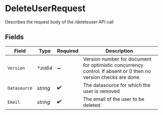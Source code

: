 # DeleteUserRequest

Describes the request body of the /deleteuser API call


## Fields

| Field                                                                                                           | Type                                                                                                            | Required                                                                                                        | Description                                                                                                     |
| --------------------------------------------------------------------------------------------------------------- | --------------------------------------------------------------------------------------------------------------- | --------------------------------------------------------------------------------------------------------------- | --------------------------------------------------------------------------------------------------------------- |
| `Version`                                                                                                       | **int64*                                                                                                        | :heavy_minus_sign:                                                                                              | Version number for document for optimistic concurrency control. If absent or 0 then no version checks are done. |
| `Datasource`                                                                                                    | *string*                                                                                                        | :heavy_check_mark:                                                                                              | The datasource for which the user is removed                                                                    |
| `Email`                                                                                                         | *string*                                                                                                        | :heavy_check_mark:                                                                                              | The email of the user to be deleted                                                                             |